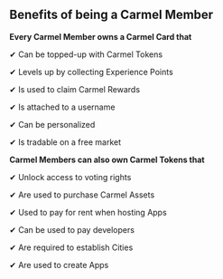 ## Benefits of being a Carmel Member

**Every Carmel Member owns a Carmel Card that**

✔ Can be topped-up with Carmel Tokens

✔ Levels up by collecting Experience Points

✔ Is used to claim Carmel Rewards

✔ Is attached to a username

✔ Can be personalized 

✔ Is tradable on a free market

**Carmel Members can also own Carmel Tokens that**

✔ Unlock access to voting rights 

✔ Are used to purchase Carmel Assets

✔ Used to pay for rent when hosting Apps

✔ Can be used to pay developers

✔ Are required to establish Cities

✔ Are used to create Apps



